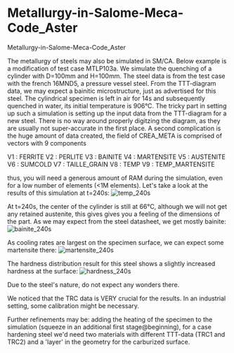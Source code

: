 # Metallurgy-in-Salome-Meca-Code_Aster
Metallurgy-in-Salome-Meca-Code_Aster

The metallurgy of steels may also be simulated in SM/CA. Below example is a modification of test case MTLP103a. We simulate the quenching of a cylinder with D=100mm and H=100mm. The steel data is from the test case with the french 16MND5, a pressure vessel steel. From the TTT-diagram data, we may expect a bainitic microstructure, just as advertised for this steel. The cylindrical specimen is left in air for 14s and subsequently  quenched in water, its initial temperature is 906°C. The tricky part in setting up such a simulation is setting up the input data from the TTT-diagram for a new steel. There is no way around properly digitzing the diagram, as they are usually not super-accurate in the first place. A second complication is the huge amount of data created, the field of CREA_META is comprised of vectors with 9 components

V1 : FERRITE
V2 : PERLITE
V3 : BAINITE
V4 : MARTENSITE
V5 : AUSTENITE
V6 : SUMCOLD
V7 : TAILLE_GRAIN
V8 : TEMP
V9 : TEMP_MARTENSITE

thus, you will need a generous amount of RAM during the simulation, even for a low number of elements (<1M elements). Let's take a look at the results of this simulation at t=240s:
![temp_240s](https://user-images.githubusercontent.com/89903493/231741288-55c82442-5c69-4693-8ef6-2bcdfe047fbb.png)

At t=240s, the center of the cylinder is still at 66°C, although we will not get any retained austenite, this gives gives you a feeling of the dimensions of the part. As we may expect from the steel datasheet, we get mostly bainite:
![bainite_240s](https://user-images.githubusercontent.com/89903493/231741649-bdf2c8b3-db8f-4622-8ea0-a41b84d56829.png)

As cooling rates are largest on the specimen surface, we can expect some martensite there:
![martensite_240s](https://user-images.githubusercontent.com/89903493/231741808-026199d6-ec4a-4149-91b6-138a4ab94ec5.png)

The hardness distribution result for this steel shows a slightly increased hardness at the surface:
![hardness_240s](https://user-images.githubusercontent.com/89903493/231742019-f0c80dc3-e767-46ef-94e1-43b8659d65ef.png)

Due to the steel's nature, do not expect any wonders there.

We noticed that the TRC data is VERY crucial for the results. In an industrial setting, some calibration might be necessary.

Further refinements may be: adding the heating of the specimen to the simulation (squeeze in an additional first stage@beginning), for a case hardening steel we'd need two materials with different TTT-data (TRC1 and TRC2) and a 'layer' in the geometry for the carburized surface. 
